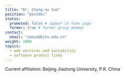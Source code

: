 ```yaml
---
title: "Dr. Chang-ai Sun"
position: "postdoc"
status:
  promoted: false # appear in home page
  former: true # former group member
contact:
  email: "casun@bjtu.edu.cn"
weight: 1000
topics:
  - web services and variability 
  - software product lines 
---
```


Current affiliation: Beijing Jiaotong University, P.R. China 
